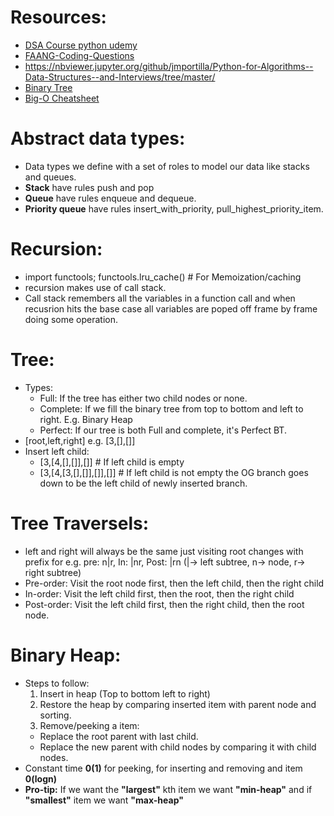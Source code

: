 # Resources:

- [DSA Course python udemy](https://sapient.udemy.com/course/python-for-data-structures-algorithms-and-interviews/)
- [FAANG-Coding-Questions](https://github.com/ombharatiya/FAANG-Coding-Interview-Questions)
- https://nbviewer.jupyter.org/github/jmportilla/Python-for-Algorithms--Data-Structures--and-Interviews/tree/master/
- [Binary Tree](https://www.youtube.com/watch?v=BHB0B1jFKQc)
- [Big-O Cheatsheet](https://www.bigocheatsheet.com/)

# Abstract data types:

- Data types we define with a set of roles to model our data like stacks and queues.
- **Stack** have rules push and pop
- **Queue** have rules enqueue and dequeue.
- **Priority queue** have rules insert_with_priority, pull_highest_priority_item.

# Recursion:

- import functools; functools.lru_cache() # For Memoization/caching
- recursion makes use of call stack.
- Call stack remembers all the variables in a function call and when recusrion hits the base case all variables are poped off frame by frame doing some operation.

# Tree:

- Types:
  - Full: If the tree has either two child nodes or none.
  - Complete: If we fill the binary tree from top to bottom and left to right. E.g. Binary Heap
  - Perfect: If our tree is both Full and complete, it's Perfect BT.
- [root,left,right] e.g. [3,[],[]]
- Insert left child:
  - [3,[4,[],[]],[]] # If left child is empty
  - [3,[4,[3,[],[]],[]],[]] # If left child is not empty the OG branch goes down to be the left child of newly inserted branch.

# Tree Traversels:

- left and right will always be the same just visiting root changes with prefix for e.g. pre: n|r, In: |nr, Post: |rn (|-> left subtree, n-> node, r-> right subtree)
- Pre-order: Visit the root node first, then the left child, then the right child
- In-order: Visit the left child first, then the root, then the right child
- Post-order: Visit the left child first, then the right child, then the root node.

# Binary Heap:
- Steps to follow:
  1. Insert in heap (Top to bottom left to right)
  2. Restore the heap by comparing inserted item with parent node and sorting.
  3. Remove/peeking a item:
  - Replace the root parent with last child.
  - Replace the new parent with child nodes by comparing it with child nodes.
- Constant time **0(1)** for peeking, for inserting and removing and item **0(logn)**
- **Pro-tip:** If we want the **"largest"** kth item we want **"min-heap"** and if **"smallest"** item we want **"max-heap"**
